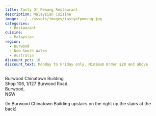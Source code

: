 ```yaml
---
title: Tasty Of Penang Restaurant
description: Malaysian Cuisine
image: ../../assets/images/tastyofpenang.jpg
categories:
  - Restaurant
cuisine:
  - Malaysian
region:
  - Burwood
  - New South Wales
  - Australia
discount_pct: 10
discount_text: Monday to Friday only, Minimum Order $20 and above
---
```


Burwood Chinatown Building\
Shop 106, 1/127 Burwood Road,\
Burwood,\
NSW

(In Burwood Chinatown Building upstairs on the right up the stairs at the back)

